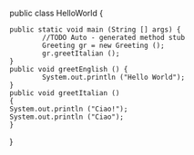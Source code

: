 
public class HelloWorld {

    public static void main (String [] args) {
            //TODO Auto - generated method stub
            Greeting gr = new Greeting ();
            gr.greetItalian ();
    }
    public void greetEnglish () {
            System.out.println ("Hello World");
    }
    public void greetItalian ()
    {
    System.out.println ("Ciao!");
    System.out.println ("Ciao");
    }
}
